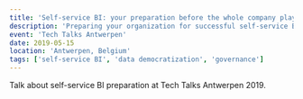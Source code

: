 ```yaml
---
title: 'Self-service BI: your preparation before the whole company plays with data'
description: 'Preparing your organization for successful self-service BI adoption.'
event: 'Tech Talks Antwerpen'
date: 2019-05-15
location: 'Antwerpen, Belgium'
tags: ['self-service BI', 'data democratization', 'governance']
---
```


Talk about self-service BI preparation at Tech Talks Antwerpen 2019.
